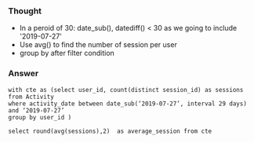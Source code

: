 ### Thought

- In a peroid of 30: date_sub(), datediff() < 30 as we going to include '2019-07-27'
- Use avg() to find the number of session per user 
- group by after filter condition

### Answer 

```
with cte as (select user_id, count(distinct session_id) as sessions from Activity
where activity_date between date_sub(‘2019-07-27’, interval 29 days) and ‘2019-07-27’
group by user_id )

select round(avg(sessions),2)  as average_session from cte 


```
